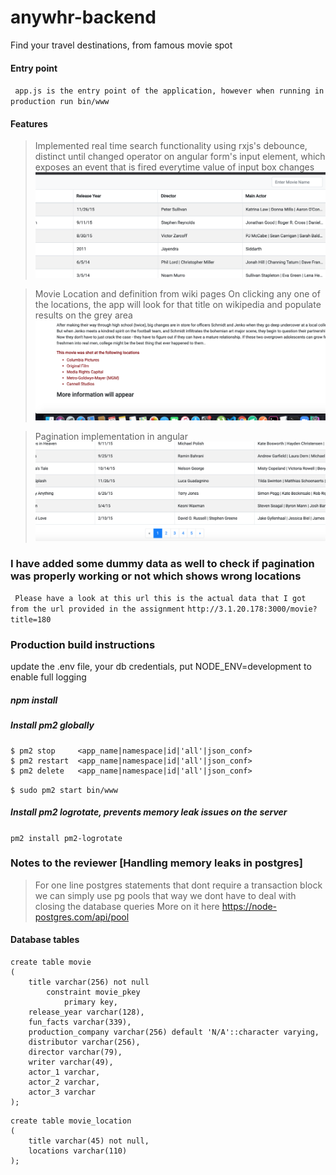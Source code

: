 
# anywhr-backend
Find your travel destinations, from famous movie spot

#### Entry point
` app.js is the entry point of the application, however when running in production run bin/www`

#### Features
>Implemented real time search functionality using rxjs's debounce, distinct until changed operator
>on angular form's input element, which exposes an event that is fired everytime value of input box 
>changes
>![Alt text](./git_images/Screenshot&#32;2019-12-29&#32;at&#32;2.37.47&#32;AM.png?raw=true "Real Time Search")

> Movie Location and definition from wiki pages
> On clicking any one of the locations, the app will look for that title on wikipedia and populate
> results on the grey area
>![Alt text](./git_images/Screenshot&#32;2019-12-29&#32;at&#32;2.38.18&#32;AM.png "Movie Location Scroller")

>Pagination implementation in angular
>![Alt text](./git_images/Screenshot&#32;2019-12-29&#32;at&#32;2.38.31&#32;AM.png?raw=true "Pagination")


### I have added some dummy data as well to check if pagination was properly working or not which shows wrong locations

` Please have a look at this url this is the actual data that I got from the url provided in the assignment`
` http://3.1.20.178:3000/movie?title=180 `
### Production build instructions
update the .env file, your db credentials, put NODE_ENV=development to enable full logging

##### npm install

##### Install pm2 globally
```
$ pm2 stop     <app_name|namespace|id|'all'|json_conf>
$ pm2 restart  <app_name|namespace|id|'all'|json_conf>
$ pm2 delete   <app_name|namespace|id|'all'|json_conf>
```
`$ sudo pm2 start bin/www`

##### Install pm2 logrotate, prevents memory leak issues on the server
`pm2 install pm2-logrotate`


### Notes to the reviewer [Handling memory leaks in postgres]
> For one line postgres statements that dont require a transaction block we can simply use pg pools 
> that way we dont have to deal with closing the database queries
> More on it here
> https://node-postgres.com/api/pool



#### Database tables
```
create table movie
(
	title varchar(256) not null
		constraint movie_pkey
			primary key,
	release_year varchar(128),
	fun_facts varchar(339),
	production_company varchar(256) default 'N/A'::character varying,
	distributor varchar(256),
	director varchar(79),
	writer varchar(49),
	actor_1 varchar,
	actor_2 varchar,
	actor_3 varchar
);
```


```
create table movie_location
(
	title varchar(45) not null,
	locations varchar(110)
);

```


